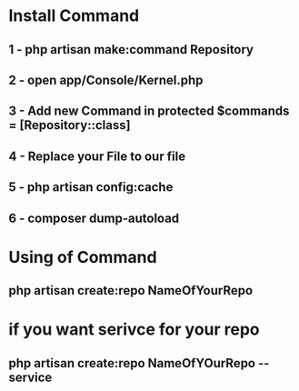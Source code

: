 # Install Command
## 1 - php artisan make:command Repository
## 2 - open app/Console/Kernel.php
## 3 - Add new Command in protected $commands = [Repository::class]
## 4 - Replace your File to our file 
## 5 - php artisan config:cache
## 6 - composer dump-autoload

# Using of Command
## php artisan create:repo NameOfYourRepo

# if you want serivce for your repo
## php artisan create:repo NameOfYOurRepo --service
